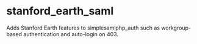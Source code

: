 # stanford_earth_saml
Adds Stanford Earth features to simplesamlphp_auth such as workgroup-based authentication and auto-login on 403.
